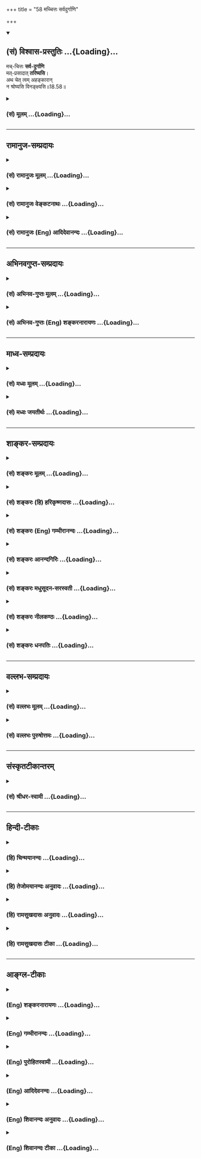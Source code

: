 +++
title = "58 मच्चित्तः सर्वदुर्गाणि"

+++
<div class="js_include" newlevelforh1="2" title="(सं) विश्वास-प्रस्तुतिः" unfilled url="/mahAbhAratam/vyAsaH/shlokashaH/06-bhIShma-parva/03-bhagavad-gItA-parva/saMskRtam/vishvAsa-prastutiH/18_moxa-saMnyAsa-yogaH/58_machchittaH_sarva.md">
<details open><summary><h2>(सं) विश्वास-प्रस्तुतिः ...{Loading}...</h2></summary>

मच्-चित्तः **सर्व-दुर्गाणि**  
मत्-प्रसादात् **तरिष्यसि**।  
अथ चेत् त्वम् अहङ्कारान्  
न श्रोष्यसि विनङ्क्ष्यसि॥18.58॥
</details>
</div>
<div class="js_include collapsed" newlevelforh1="3" title="(सं) मूलम्" unfilled url="/mahAbhAratam/vyAsaH/shlokashaH/06-bhIShma-parva/03-bhagavad-gItA-parva/saMskRtam/mUlam/18_moxa-saMnyAsa-yogaH/58_machchittaH_sarva.md">
<details><summary><h3>(सं) मूलम् ...{Loading}...</h3></summary>

मच्चित्तः सर्वदुर्गाणि मत्प्रसादात्तरिष्यसि।  
अथ चेत्त्वमहङ्कारान्न श्रोष्यसि विनङ्क्ष्यसि।।18.58।।
</details>
</div>


_________________
## रामानुज-सम्प्रदायः
<div class="js_include collapsed" newlevelforh1="3" title="(सं) रामानुजः मूलम्" unfilled url="/mahAbhAratam/vyAsaH/shlokashaH/06-bhIShma-parva/03-bhagavad-gItA-parva/saMskRtam/rAmAnujaH/mUlam/18_moxa-saMnyAsa-yogaH/58_machchittaH_sarva.md">
<details><summary><h3>(सं) रामानुजः मूलम् ...{Loading}...</h3></summary>

।।18.58।। मच्चित्तः सर्वकर्माणि कुर्वन् सर्वाणि सांसारिकाणि **दुर्गाणि
मत्प्रसादाद्** एव **तरिष्यसि। अथ त्वम् अहंकाराद्** अहम् एव
कृत्याकृत्यविषयं सर्वं जानामि इति भावात् मदुक्तं **न श्रोष्यसि चेद्
विनङ्क्ष्यसि** नष्टो भविष्यसि। न हि कश्चिद् मद्व्यतिरिक्तः कृत्स्नस्य
प्राणिजातस्य कृत्याकृत्ययोः ज्ञाता शासिता वा अस्ति।

</details>
</div>
<div class="js_include collapsed" newlevelforh1="3" title="(सं) रामानुजः वेङ्कटनाथः" unfilled url="/mahAbhAratam/vyAsaH/shlokashaH/06-bhIShma-parva/03-bhagavad-gItA-parva/saMskRtam/rAmAnujaH/venkaTanAthaH/18_moxa-saMnyAsa-yogaH/58_machchittaH_sarva.md">
<details><summary><h3>(सं) रामानुजः वेङ्कटनाथः ...{Loading}...</h3></summary>

  
  
।।18.58।। मच्चित्तः सर्वदुर्गाणि इत्यत्र मच्चित्तशब्देन
पूर्वश्लोकोक्तस्यैवानुवादात्तत्र च
बुद्धिविशेषविशिष्टकर्मविधिपरत्वादुत्तरेष्वपि ग्रन्थेषु
युद्धाख्यस्वधर्मप्रोत्साहनस्यैव स्फुटत्वादिहापि तद्विवक्षामाह -- एवं
मच्चित्तः सर्वकर्माणि कुर्वन्निति। मच्चित्तत्वमात्रस्य विधेयत्वे अनन्तरं
युद्धनिवृत्त्यध्यवसायप्रतिक्षेपो न सङ्गच्छत इति भावः। दुर्गशब्दस्य
गिरिवनजलादिदुर्गेषु प्रसिद्धिप्रकर्षात्क्षत्ति्रयस्य चार्जुनस्य
युयुत्सोस्तन्निस्तारापेक्षासम्भवात्तद्विषयत्वशङ्कामप्यपाकर्तुं
पूर्वापरानुरोधेनसांसारिकाणीति विशेषितम्। मत्प्रसादात् इत्यनेन
व्युत्पत्त्यनुशासनश्रुतिस्मृत्यादिविरुद्धापूर्वादिकल्पनाव्युदासः; स्वस्य
फलप्रदाने प्रतिबन्धनिवृत्त्यादिमात्रसाकाङ्क्षत्वं च सूच्यत
इत्यभिप्रायेणाऽऽहमत्प्रसादादेवेति। एवं नित्यनैमित्तिककाम्यरूपाणां
कर्मणां बुद्धिविशेषनियमादियोगेन कर्मयोगशब्दितानां परम्परया
परिपूर्णभगवत्प्राप्तिपर्यन्तं विपाकमुपपाद्य सर्वथा कर्मयोग एव ते कर्तव्य
इति निगमितम्। ,अथ तदकरणे प्रत्यवायमाह -- अथ चेत् इत्यर्धेन।
हितवचनानादरस्य निमित्तभूतमहङ्कारविशेषमाहअहमेव कृत्याकृत्यविषयं सर्वं
जानामीति भावादिति। न श्रोष्यसीति -- श्रूयमाणेऽपि
श्रुतफलनिवृत्त्यभिप्रायम्। विनङ्क्ष्यसि
इत्यनेनानादिकालमनुवृत्तस्यात्मनाशस्योत्तरकालेप्यनुवृत्तिर्विवक्षितेत्यभिप्रायेणाऽऽहनष्टो
भविष्यसीति। बुद्धिनाशात्प्रणश्यति \[2।63\] इति
प्रागुक्तप्रत्यभिज्ञापनमिति भावः।
अश्रवणादिनिदानमाप्तान्तरादिसम्भवमपाकुर्वन्विनङ्क्ष्यसि इत्यस्य
शापवचनतुल्यताव्यावृत्त्यर्थं स्वस्यैवाप्ततमत्वकथनेन
स्वोपदिष्टस्यार्थस्थितिरुपतायामभिप्रायमाहनहि कश्चिदिति। अन्ये हि वक्तारो
मया वाचिताः परिमितविषयं किञ्चिद्वदन्ति अहं तु सर्वस्याधिकारिणः
सर्वविधहिताहितवेदा यानि च परोक्तानि शास्त्राण्यनुक्तानि च च्छन्दांसि;
तान्यपि मदाज्ञारूपतयैव प्रमाणभूतानीति भावः।  
  

</details>
</div>
<div class="js_include collapsed" newlevelforh1="3" title="(सं) रामानुजः (Eng) आदिदेवानन्दः" unfilled url="/mahAbhAratam/vyAsaH/shlokashaH/06-bhIShma-parva/03-bhagavad-gItA-parva/saMskRtam/rAmAnujaH/english/AdidevAnandaH/18_moxa-saMnyAsa-yogaH/58_machchittaH_sarva.md">
<details><summary><h3>(सं) रामानुजः (Eng) आदिदेवानन्दः ...{Loading}...</h3></summary>

18.58 Thus, focusing your thought on Me, if you can perform all acts,
you will, by My grace, cross over all difficulties of Samsara. If,
however, out of 'self-conceit,' i.e., out of the feeling, 'I know well what is to be done and what is not to be done' - out of such a feeling,
if you do not heed My words, you shall perish. Except Myself, there is none who knows what ought and what ought not to be done by all living beings; there is also none other than Myself who is in the position of a law-giver to them.

</details>
</div>


_________________
## अभिनवगुप्त-सम्प्रदायः
<div class="js_include collapsed" newlevelforh1="3" title="(सं) अभिनव-गुप्तः मूलम्" unfilled url="/mahAbhAratam/vyAsaH/shlokashaH/06-bhIShma-parva/03-bhagavad-gItA-parva/saMskRtam/abhinava-guptaH/mUlam/18_moxa-saMnyAsa-yogaH/58_machchittaH_sarva.md">
<details><summary><h3>(सं) अभिनव-गुप्तः मूलम् ...{Loading}...</h3></summary>

।।18.41 -- 18.60।। एवमियता षण्णां प्रत्येकं त्रिस्वरूपत्वं धृत्यादीनां च
प्रतिपादितम्। तन्मध्यात् सात्त्विके राशौ वर्तमानो दैवीं संपदं प्राप्त इह
ज्ञाने योग्यः; त्वं च तथाविधः इत्यर्जुनः प्रोत्साहितः। अधुना तु इदमुच्यते
-- यदि तावदनया ज्ञानबुद्ध्या कर्मणि भवान् प्रवर्तते तदा
स्वधर्मप्रवृत्त्या विज्ञानपूततया च न कर्मसंबन्धस्तव। अथैतन्नानुमन्यसे;
तदवश्यं तव प्रवृत्त्या तावत् भाव्यम् जातेरेव तथाभावे स्थितत्वात्। यतः
सर्वः स्वभावनियतः +++(S;;N स्वस्वभावनियतः )+++ कुतश्चिद्दोषात्
तिरोहिततत्स्वभावः +++(S;;N -- हिततत्तत्स्वभावः )+++ कंचित्कालं भूत्वापि;
तत्तिरोधायकविगमे स्वभावं व्यक्त्यापन्नं लभत एव। तथाहि एवंविधो वर्णनां
स्वभावः। एवमवश्यंभाविन्यां प्रवृत्तौ ततः फलविभागिता भवेत्।। तदाह --
ब्राह्मणेत्यादि अवशोऽपि तत् इत्यन्तम्। ब्राह्मणादीनां
कर्मप्रविभागनिरूपणस्य स्वभावोऽश्यं नातिक्रामति,+++(S; ; N omit न and read
अतिक्रामति )+++ इति क्षत्रियस्वभावस्य भवतोऽनिच्छतोऽपि प्रकृतिः स्वभावाख्या
नियोक्तृताम् अव्यभिचारेण भजते। केवलं तया नियुक्तस्य पुण्यपापसंबन्धः। अतः
मदभिहितविज्ञानप्रमाणपुरःसरीकारेण कर्माण्यनुतिष्ठ। तथा सति बन्धो
निवर्त्स्यति। इत्यस्यार्थस्य,परिकरघटनतात्पर्यं +++(S; ; N -- करबन्धघटन --
)+++ महावाक्यार्थस्य। अवान्तरवाक्यानां स्पष्टा ( ष्टोऽ ) र्थः। समासेन +++(S
omits समासेन )+++ ( श्लो. 50 ) संक्षेपेण। ज्ञानस्य; प्रागुक्तस्य। निष्ठां (
ष्ठा ) वाग्जालपरिहारेण निश्चितामाह। बुद्ध्या विशुद्धया इत्यादि सर्वमेतत्
व्याख्यातप्रायमिति न पुनरायस्यते,+++(N -- रारभ्यते )+++।

</details>
</div>
<div class="js_include collapsed" newlevelforh1="3" title="(सं) अभिनव-गुप्तः (Eng) शङ्करनारायणः" unfilled url="/mahAbhAratam/vyAsaH/shlokashaH/06-bhIShma-parva/03-bhagavad-gItA-parva/saMskRtam/abhinava-guptaH/english/shankaranArAyaNaH/18_moxa-saMnyAsa-yogaH/58_machchittaH_sarva.md">
<details><summary><h3>(सं) अभिनव-गुप्तः (Eng) शङ्करनारायणः ...{Loading}...</h3></summary>

18.58 See Comment under 18.60

</details>
</div>


_________________
## माध्व-सम्प्रदायः
<div class="js_include collapsed" newlevelforh1="3" title="(सं) मध्वः मूलम्" unfilled url="/mahAbhAratam/vyAsaH/shlokashaH/06-bhIShma-parva/03-bhagavad-gItA-parva/saMskRtam/madhvaH/mUlam/18_moxa-saMnyAsa-yogaH/58_machchittaH_sarva.md">
<details><summary><h3>(सं) मध्वः मूलम् ...{Loading}...</h3></summary>

।।18.58।। Sri Madhvacharya did not comment on this sloka.,

</details>
</div>
<div class="js_include collapsed" newlevelforh1="3" title="(सं) मध्वः जयतीर्थः" unfilled url="/mahAbhAratam/vyAsaH/shlokashaH/06-bhIShma-parva/03-bhagavad-gItA-parva/saMskRtam/madhvaH/jayatIrthaH/18_moxa-saMnyAsa-yogaH/58_machchittaH_sarva.md">
<details><summary><h3>(सं) मध्वः जयतीर्थः ...{Loading}...</h3></summary>

।।18.58।। Sri Jayatirtha did not comment on this sloka.  
  

</details>
</div>


_________________
## शाङ्कर-सम्प्रदायः
<div class="js_include collapsed" newlevelforh1="3" title="(सं) शङ्करः मूलम्" unfilled url="/mahAbhAratam/vyAsaH/shlokashaH/06-bhIShma-parva/03-bhagavad-gItA-parva/saMskRtam/shankaraH/mUlam/18_moxa-saMnyAsa-yogaH/58_machchittaH_sarva.md">
<details><summary><h3>(सं) शङ्करः मूलम् ...{Loading}...</h3></summary>

।।18.58।। --,**मच्चितः सर्वदुर्गाणि** सर्वाणि दुस्तराणि संसारहेतुजातानि
**मत्प्रसादात् तरिष्यसि** अतिक्रमिष्यसि। **अथ चेत्** यदि **त्वं**
मदुक्तम् **अहंकारात्** पण्डितः अहम् इति **न श्रोष्यसि** न ग्रहीष्यसि;
ततः त्वं **विनङ्क्ष्यसि** विनाशं गमिष्यसि।। इदं च त्वया न मन्तव्यम्
स्वतन्त्रः अहम्; किमर्थं परोक्तं करिष्यामि इति --,

</details>
</div>
<div class="js_include collapsed" newlevelforh1="3" title="(सं) शङ्करः (हि) हरिकृष्णदासः" unfilled url="/mahAbhAratam/vyAsaH/shlokashaH/06-bhIShma-parva/03-bhagavad-gItA-parva/saMskRtam/shankaraH/hindI/harikRShNadAsaH/18_moxa-saMnyAsa-yogaH/58_machchittaH_sarva.md">
<details><summary><h3>(सं) शङ्करः (हि) हरिकृष्णदासः ...{Loading}...</h3></summary>

।।18.58।। मुझमें चित्तवाला होकर तू समस्त कठिनाइयोंको अर्थात् जन्ममरणरूप
संसारके समस्त कारणोंको मेरे अनुग्रहसे तर जायगा -- सबसे पार हो जायगा।
परंतु यदि तू मेरे कहे हुए वचनोंको अहंकारसे मैं पण्डित हूँ ऐसा समझकर;
नहीं सुनेगाग्रहण नहीं करेगा; तो नष्ट हो जायगा -- नाशको प्राप्त हो जायगा।

</details>
</div>
<div class="js_include collapsed" newlevelforh1="3" title="(सं) शङ्करः (Eng) गम्भीरानन्दः" unfilled url="/mahAbhAratam/vyAsaH/shlokashaH/06-bhIShma-parva/03-bhagavad-gItA-parva/saMskRtam/shankaraH/english/gambhIrAnandaH/18_moxa-saMnyAsa-yogaH/58_machchittaH_sarva.md">
<details><summary><h3>(सं) शङ्करः (Eng) गम्भीरानन्दः ...{Loading}...</h3></summary>

18.58 Maccittah, having your mind fixed on Me; tarisyasi, you will cross
over; sarva-durgani, alldifficulties, all cuases of transmigration which
are difficult to overcome; mat-prasadat, through My grace. Atha cet, if,
on the other hand; tvam, you; na srosyasi, will not listen to, will not
accept, My words; ahankarat, out of egotism, thinking 'I am learned';
then vinanksyasi, you will get destroyed, will court ruin. And this
should not be thought of by you-'I am independent. Why should I follow
another's bidding;'

</details>
</div>
<div class="js_include collapsed" newlevelforh1="3" title="(सं) शङ्करः आनन्दगिरिः" unfilled url="/mahAbhAratam/vyAsaH/shlokashaH/06-bhIShma-parva/03-bhagavad-gItA-parva/saMskRtam/shankaraH/AnandagiriH/18_moxa-saMnyAsa-yogaH/58_machchittaH_sarva.md">
<details><summary><h3>(सं) शङ्करः आनन्दगिरिः ...{Loading}...</h3></summary>

।।18.58।। किमतो भवति तदाह -- **मच्चित्त इति।** भीत्यापि प्रवर्तेतेति
मन्वानो विपर्यये दोषमाह -- **अथ** **चेदिति।**

</details>
</div>
<div class="js_include collapsed" newlevelforh1="3" title="(सं) शङ्करः मधुसूदन-सरस्वती" unfilled url="/mahAbhAratam/vyAsaH/shlokashaH/06-bhIShma-parva/03-bhagavad-gItA-parva/saMskRtam/shankaraH/madhusUdana-sarasvatI/18_moxa-saMnyAsa-yogaH/58_machchittaH_sarva.md">
<details><summary><h3>(सं) शङ्करः मधुसूदन-सरस्वती ...{Loading}...</h3></summary>

।।18.58।। ततः किं स्यादिति तदाह -- मच्चित्त इति। मच्चित्तस्त्वं
सर्वदुर्गाणि दुस्तराणि कामक्रोधादीनि संसारदुःखसाधनानि
मत्प्रसादात्स्वव्यापारमन्तरेणैव तरिष्यस्यनायासेनैवातिक्रमिष्यसि। अथचेत्
यदि तु त्वं मदुक्ते विश्वासमकृत्वाहंकारात्पण्डितोऽहमिति गर्वान्न
श्रोष्यसि मद्वचनार्थं न करिष्यसि ततो विनङ्क्ष्यसि पुरुषार्थाद्भ्रष्टो
भविष्यसि कामकारेण संन्यासाद्याचरन्।

</details>
</div>
<div class="js_include collapsed" newlevelforh1="3" title="(सं) शङ्करः नीलकण्ठः" unfilled url="/mahAbhAratam/vyAsaH/shlokashaH/06-bhIShma-parva/03-bhagavad-gItA-parva/saMskRtam/shankaraH/nIlakaNThaH/18_moxa-saMnyAsa-yogaH/58_machchittaH_sarva.md">
<details><summary><h3>(सं) शङ्करः नीलकण्ठः ...{Loading}...</h3></summary>

।।18.58।। एतस्य भक्तियोगस्य करणे गुणमकरणे दोषं चाह -- **मच्चित्त इति।**
दुर्गाणि आध्यात्मिकाधिभौतिकादीनि संकटानि। अहंकारात्स्वपाण्डित्याभिमानात्
न श्रोष्यसि मद्वाक्यं तर्हि विनङ्क्ष्यसि पुरुषार्थशून्यो भविष्यसि।

</details>
</div>
<div class="js_include collapsed" newlevelforh1="3" title="(सं) शङ्करः धनपतिः" unfilled url="/mahAbhAratam/vyAsaH/shlokashaH/06-bhIShma-parva/03-bhagavad-gItA-parva/saMskRtam/shankaraH/dhanapatiH/18_moxa-saMnyAsa-yogaH/58_machchittaH_sarva.md">
<details><summary><h3>(सं) शङ्करः धनपतिः ...{Loading}...</h3></summary>

।।18.58।। ततः किमित्यपेक्षायामाह -- मञ्चित्तः सर्वदुर्गाणि
संसारहेतुभूताज्ञानादीनि मत्प्रसादात्तरिष्यस्यतिक्रमिष्यसि। व्यतिरेके
दोषमाह -- अथ चेद्यदि मदुक्तमहंकारात् पण्डितेन मया स्वबुद्य्धा
यद्विचारितं तदेव सभ्यगित्यभिमानान्न श्रोष्यसि न ग्रहीष्यसि ततस्त्वं
विनङ्क्ष्यसि विनाशं गमिष्यसि पुरुषार्थाद्भ्रष्टो भविष्यसि।

</details>
</div>


_________________
## वल्लभ-सम्प्रदायः
<div class="js_include collapsed" newlevelforh1="3" title="(सं) वल्लभः मूलम्" unfilled url="/mahAbhAratam/vyAsaH/shlokashaH/06-bhIShma-parva/03-bhagavad-gItA-parva/saMskRtam/vallabhaH/mUlam/18_moxa-saMnyAsa-yogaH/58_machchittaH_sarva.md">
<details><summary><h3>(सं) वल्लभः मूलम् ...{Loading}...</h3></summary>

।।18.58।। ततो यद्भावि तदवधेहि; मच्चित्तः सर्वदुर्गाणीति। सर्वकृच्छ्राणि
सङ्कटरूपाणि तरिष्यसि। अथ चेदिति उपपत्तिः। मतान्तरस्थितिमाशङ्क्य न
श्रोष्यसि तर्हि नष्टो भविष्यसि; प्राकृत इव।

</details>
</div>
<div class="js_include collapsed" newlevelforh1="3" title="(सं) वल्लभः पुरुषोत्तमः" unfilled url="/mahAbhAratam/vyAsaH/shlokashaH/06-bhIShma-parva/03-bhagavad-gItA-parva/saMskRtam/vallabhaH/puruShottamaH/18_moxa-saMnyAsa-yogaH/58_machchittaH_sarva.md">
<details><summary><h3>(सं) वल्लभः पुरुषोत्तमः ...{Loading}...</h3></summary>

  
  
।।18.58।। तादृग्भूते फलमाह -- मच्चित्त इति। मच्चित्तः सन् सर्वदुर्गाणि
ऐहिकपारलौकिकसङ्कटस्थानानि कर्मकरणेऽपि साधनयुक्तोऽपि मदाज्ञाकरणात्
मत्प्रसादात् तरिष्यसि। विपक्षे बाधकमाह -- अथेति। अथ भिन्नप्रकारेण
अहङ्कारात् स्वज्ञानाभिमानेनावश्यं कर्मभोगनैयत्यादकरणार्थं चेत् त्वं न
श्रोष्यसि तदा विनङ्क्ष्यसि मत्सम्बन्धाद्भ्रश्यसीत्यर्थः।  
  

</details>
</div>


_________________
## संस्कृतटीकान्तरम्
<div class="js_include collapsed" newlevelforh1="3" title="(सं) श्रीधर-स्वामी" unfilled url="/mahAbhAratam/vyAsaH/shlokashaH/06-bhIShma-parva/03-bhagavad-gItA-parva/saMskRtam/shrIdhara-svAmI/18_moxa-saMnyAsa-yogaH/58_machchittaH_sarva.md">
<details><summary><h3>(सं) श्रीधर-स्वामी ...{Loading}...</h3></summary>

।।18.58।। ततो यद्भविष्यति तच्छृणु **-- मच्चित्त इति।** मच्चित्तः सन्
मत्प्रसादात्सर्वाण्यपि दुर्गाणि दुस्तराणि सांसारिकाणि दुःखानि तरिष्यसि।
विपक्षे दोषमाह -- अथ चेद्यदि
पुनस्त्वमहकाराज्ज्ञातृत्वाभिमानान्मदुक्तमेतन्न श्रोष्यसि तर्हि
विनङ्क्ष्यसि पुरुषार्थाद्भश्यसि।

</details>
</div>


_________________
## हिन्दी-टीकाः
<div class="js_include collapsed" newlevelforh1="3" title="(हि) चिन्मयानन्दः" unfilled url="/mahAbhAratam/vyAsaH/shlokashaH/06-bhIShma-parva/03-bhagavad-gItA-parva/hindI/chinmayAnandaH/18_moxa-saMnyAsa-yogaH/58_machchittaH_sarva.md">
<details><summary><h3>(हि) चिन्मयानन्दः ...{Loading}...</h3></summary>

।।18.58।। सारांशत; साधक को सतत ईश्वर का स्मरण करते हुए अपने कर्तव्य कर्म
करते रहने चाहिए। सतत अभ्यास करने पर शरीर और मन भी ऐसी अनुप्राणित बुद्धि
का साथ देने लगते हैं; जो ईश्वर के अखण्ड स्मरण में रमती है। भगवान्
श्रीकृष्ण कहते हैं; मच्चित्त होकर तुम मेरी कृपा से समस्त कठिनाइयों को
पार कर जाओगे। हमारे जीवन में आने वाले अधिकांश विघ्न या प्रतिबन्ध केवल
काल्पनिक होते हैं। मिथ्या भय और वृथा चिन्ता संभ्रमित मन के लक्षण हैं। मन
के परमात्मस्वरूप में समाहित होने से प्राप्त होने वाले फल को ही कृपा कहते
हैं। यहाँ कथित कृपा का अर्थ यह नहीं है कि करुणासागर भगवान् भक्त विशेष पर
ही अपनी कृपा की वर्षा करते हैं; और अन्य जनों पर नहीं। भगवान् तो स्वयं
कृपास्वरूप ही हैं। उनकी कृपा सर्वव्यापी है। आवश्यकता केवल हमारे अन्तकरण
को शुद्ध करने की तथा विवेक को जाग्रत करने की है। शुद्धता और विवेक होने
पर परमात्मा शुद्ध स्वरूप में प्रकट हो जाता है; जो साधक के हृदय में पहले
से ही विद्यमान था। सूर्य का प्रकाश किसी से पक्षपात नहीं करता। परन्तु जो
व्यक्ति अपने घर के द्वार और वातायन सदैव बन्द रखता है; वह सूर्य प्रकाश से
वंचित रह जाता है। इसमें सूर्य को दोष नहीं दिया जा सकता। इस श्लोक की
द्वितीय पंक्ति में भगवान् श्रीकृष्ण चेतावनी देते हैं कि अहंकारवश उनके
उपदेश का पालन न करने पर मनुष्य अपना नाश ही कर लेगा। प्राकृतिक नियम
अपरिवर्तनीय होते हैं उनके न नेत्र होते हैं न श्रोत्र। वे अपना काम लयबद्ध
करते रहते हैं। जो मनुष्य इन नियमें को पहचान कर उनका पूर्ण पालन करता है;
वही सुखी रहता है। यदि अहंकारवश तुम नहीं सुनोगे; तो तुम नष्ट हो जाओगे यह
किसी क्रूर सत्ताधारी की मानव जाति को भयभीत करके उससे आज्ञा पालन करवाने
के लिए दी गई धमकी नहीं है। अन्य धर्मों में दी गई नरक की धमकी के साथ इसकी
तुलना नहीं करनी चाहिए। यह वस्तु स्थिति का कथन मात्र है। यदि न्यूटन भी
अपने घर की छत से कूद पड़ता तो गुरुत्वाकर्षण की शक्ति निःक्ष्ड़
त्द्धड़श्चत रूप से उस पर भी अपना प्रभाव दिखाती ही प्रकृति के नियमों में
एक निश्चितता है। बन्धन और मोक्ष; इन दो विकल्पों में से मनुष्य किसी का भी
चयन करने में स्वतन्त्र है। मोक्षमार्ग का यहाँ वर्णन किया जा चुका है।
प्रस्तुत कथन में भगवान् की केवल निर्मम स्पष्टवक्तृता तथा साधक के कल्याण
की भावना ही स्पष्ट होती है। अपने इस स्पष्ट कथन से वे किसी बात को बनाना
या बिगाड़ना नहीं चाहते। अन्तप्रेरणा की सौम्य एवं मधुर वाणी से हमें सदैव
जीवन की सत्य पद्धति का मार्गदर्शन मिलता रहता है। परन्तु मनुष्य का अहंकार
और स्वार्थ उस मधुर वाणी की उपेक्षा करके विषयोपभोग के निम्नस्तरीय जीवन का
ही अनुकरण करता है। फलत वह अपने ही अनियन्त्रित मनोवेगों तथा अशुद्ध
विचारों द्वारा दण्डित किया जाता है। अत यहाँ चेतावनी दी गई है कि तुम नष्ट
हो जाओगे। यहाँ नाश का यह अर्थ है कि ऐसा अहंकारी पुरुष जीवन के परम
पुरुषार्थ को नहीं प्राप्त कर सकता। अपने कथन को और अधिक स्पष्ट करते हुए
भगवान् कहते हैं

</details>
</div>
<div class="js_include collapsed" newlevelforh1="3" title="(हि) तेजोमयानन्दः अनुवादः" unfilled url="/mahAbhAratam/vyAsaH/shlokashaH/06-bhIShma-parva/03-bhagavad-gItA-parva/hindI/tejomayAnandaH/anuvAdaH/18_moxa-saMnyAsa-yogaH/58_machchittaH_sarva.md">
<details><summary><h3>(हि) तेजोमयानन्दः अनुवादः ...{Loading}...</h3></summary>

।।18.58।। मच्चित्त होकर तुम मेरी कृपा से समस्त कठिनाइयों (सर्वदुर्गाणि)
को पार कर जाओगे; और यदि अहंकारवश (इस उपदेश को) नहीं सुनोगे, तो तुम नष्ट
हो जाओगे।।

</details>
</div>
<div class="js_include collapsed" newlevelforh1="3" title="(हि) रामसुखदासः अनुवादः" unfilled url="/mahAbhAratam/vyAsaH/shlokashaH/06-bhIShma-parva/03-bhagavad-gItA-parva/hindI/rAmasukhadAsaH/anuvAdaH/18_moxa-saMnyAsa-yogaH/58_machchittaH_sarva.md">
<details><summary><h3>(हि) रामसुखदासः अनुवादः ...{Loading}...</h3></summary>

।।18.58।। मेरेमें चित्तवाला होकर तू मेरी कृपासे सम्पूर्ण विघ्नोंको तर
जायगा और यदि तू अहंकारके कारण मेरी बात नहीं सुनेगा तो तेरा पतन हो जायगा।

</details>
</div>
<div class="js_include collapsed" newlevelforh1="3" title="(हि) रामसुखदासः टीका" unfilled url="/mahAbhAratam/vyAsaH/shlokashaH/06-bhIShma-parva/03-bhagavad-gItA-parva/hindI/rAmasukhadAsaH/TIkA/18_moxa-saMnyAsa-yogaH/58_machchittaH_sarva.md">
<details><summary><h3>(हि) रामसुखदासः टीका ...{Loading}...</h3></summary>

।।18.58।।***व्याख्या --***  **मच्चित्तः सर्वदुर्गाणि
मत्प्रसादात्तरिष्यसि --** भगवान् कहते हैं कि मेरेमें चित्तवाला होनेसे तू
मेरी कृपासे सम्पूर्ण विघ्न; बाधा; शोक; दुःख आदिको तर जायगा अर्थात् उनको
दूर करनेके लिये तुझे कुछ भी प्रयास नहीं करना पड़ेगा। भगवद्भक्तने अपनी
तरफसे सब कर्म भगवान्के अर्पण कर दिये; स्वयं भगवान्के अर्पित हो गया;
समताके आश्रयसे संसारकी संयोगजन्य लोलुपतासे सर्वथा विमुख हो गया और
भगवान्के साथ अटल सम्बन्ध जोड़ लिया। यह सब कुछ हो जानेपर भी वास्तविक
तत्त्वकी प्राप्तिमें यदि कुछ कमी रह जाय या सांसारिक लोगोंकी अपेक्षा
अपनेमें कुछ विशेषता देखकर अभिमान आ जाय अथवा इस प्रकारके कोई सूक्ष्म दोष
रह जायँ; तो उन दोषोंको दूर करनेकी साधकपर कोई जिम्मेवारी नहीं रहती;
प्रत्युत उन दोषोंको; विघ्नबाधाओंको दूर करनेकी पूरी जिम्मेवारी भगवान्की
हो जाती है। इसलिये भगवान् कहते हैं -- **मत्प्रसादात्तरिष्यसि** अर्थात्
मेरी कृपासे सम्पूर्ण विघ्नबाधाओँको तर जायगा। इसका तात्पर्य यह निकला कि
भक्त अपनी तरफसे; उसको जितना समझमें आ जाय; उतना पूरी सावधानीके साथ कर ले;
उसके बाद जो कुछ कमी रह जायगी; वह भगवान्की कृपासे पूरी हो जायगी। मनुष्यका
अगर कुछ अपराध हुआ है तो वह यही हुआ है कि उसने संसारके साथ अपना सम्बन्ध
मान लिया और भगवान्से विमुख हो गया। अब उस अपराधको दूर करनेके लिये वह अपनी
ओरसे संसारका सम्बन्ध तोड़कर भगवान्के सम्मुख हो जाय। सम्मुख हो जानेपर जो
कुछ कमी रह जायगी; वह भगवान्की कृपासे पूरी हो जायगी। अब आगेका सब काम
भगवान् कर लेंगे। तात्पर्य यह हुआ कि भगवत्कृपा प्राप्त करनेमें संसारके
साथ किञ्चित् भी सम्बन्ध मानना और भगवान्से विमुख हो जाना -- यही बाधा थी।
वह बाधा उसने मिटा दी तो अब पूर्णताकी प्राप्ति भगवत्कृपा अपनेआप करा
देगी। जिसका प्रकृति और प्रकृतिके कार्य शरीरादिके साथ सम्बन्ध है; उसपर ही
शास्त्रोंका विधिनिषेध; अपने वर्णआश्रमके अनुसार कर्तव्यका पालन आदि नियम
लागू होते हैं और उसको उनउन नियमोंका पालन,जरूर करना चाहिये। कारण कि
प्रकृति और प्रकृतिके कार्य शरीरादिके सम्बन्धको लेकर ही पापपुण्य होते हैं
और उनका फल सुखदुःख भी भोगना पड़ता है। इसलिये उसपर शास्त्रीय मर्यादा और
नियम विशेषतासे लागू होते हैं। परन्तु जो प्रकृति और प्रकृतिके कार्यसे
सर्वथा ही विमुख होकर भगवान्के सम्मुख हो जाता है; वह शास्त्रीय विधिनिषेध
और वर्णआश्रमोंकी मर्यादाका दास नहीं रहता। वह विधिनिषेधसे भी ऊँचा उठ जाता
है अर्थात् उसपर विधिनिषेध लागू नहीं होते क्योंकि विधिनिषेधकी मुख्यता
प्रकृतिके राज्यमें ही रहती है। प्रभुके राज्यमें तो शरणागतिकी ही मुख्यता
रहती है।  
  
जीव साक्षात् परमात्माका अंश है (गीता 15। 7)। यदि वह केवल अपने अंशी
परमात्माकी ही तरफ चलता है तो उसपर देव; ऋषि; प्राणी; मातापिता आदि आप्तजन
और दादापरदादा आदि पितरोंका भी कोई ऋण नहीं रहता **(टिप्पणी प₀ 957)**
क्योंकि शुद्ध चेतन अंशने इनसे कभी कुछ लिया ही नहीं। लेना तभी बनता है; जब
वह जड शरीरके साथ अपना सम्बन्ध जोड़ लेता है और सम्बन्ध जोड़नेसे ही कमी
आती है नहीं तो उसमें कभी कमी आती ही नहीं -- **नाभावो विद्यते सतः** (गीता
2। 16)। जब उसमें कभी कमी आती ही नहीं; तो फिर वह उनका ऋणी कैसे बन सकता है
यही सम्पूर्ण विघ्नोंको तरना हैसाधनकालमें जीवननिर्वाहकी समस्या; शरीरमें
रोग आदि अनेक विघ्नबाधाएँ आती हैं परन्तु उनके आनेपर भी भगवान्की कृपाका
सहारा रहनेसे साधक विचलित नहीं होता। उसे तो उन विघ्नबाधाओंमें भगवान्की
विशेष कृपा ही दीखती है। इसलिये उसे विघ्नबाधाएँ बाधारूपसे दीखती ही नहीं;
प्रत्युत कृपारूपसे ही दीखती हैं। पारमार्थिक साधनमें विघ्नबाधाओंके आनेकी
तथा भगवत्प्राप्तिमें आड़ लगनेकी सम्भावना रहती है। इसके लिये भगवान् कहते
हैं कि मेरा आश्रय लेनेवालेके दोनों काम मैं कर दूँगा अर्थात् अपनी कृपासे
साधनकी सम्पूर्ण विघ्नबाधाओंको भी दूर कर दूँगा और उस साधनके द्वारा अपनी
प्राप्ति भी करा दूँगा।**अथ चेत्त्वमहंकारान्न श्रोष्यसि विनङ्क्ष्यसि --**
भगवान् अत्यधिक कृपालुताके कारण आत्मीयतापूर्वक अर्जुनसे कह रहे हैं कि
**अथ --** पक्षान्तरमें मैंने जो कुछ कहा है; उसे न मानकर अगर अहंकारके
कारण अर्थात् मैं भी कुछ जानता हूँ; करता हूँ तथा मैं कुछ समझ सकता हूँ;
कुछ कर सकता हूँ आदि भावोंके कारण तू मेरी बात नहीं सुनेगा; मेरे इशारेके
अनुसार नहीं चलेगा; मेरा कहना नहीं मानेगा; तो तेरा पतन हो जायगा --
**विनङ्क्ष्यसि। यद्यपि अर्जुनके लिये यह किञ्चिन्मात्र भी सम्भव नहीं है कि
वह भगवान्की बात न सुने अथवा न माने; तथापि भगवान् कहते हैं कि** चेत् --
**अगर तू मेरी बात नहीं सुनेगा तो तेरा पतन हो जायगा। तात्पर्य यह है कि
अगर तू अज्ञता अर्थात् अनजानपनेसे मेरी बात न सुने अथवा किसी भूलके कारण न
सुने; तो यह सब क्षम्य है परन्तु यदि तू अहंकारसे मेरी बात नहीं सुनेगा तो
तेरा पतन हो जायगा क्योंकि अहंकारसे मेरी बात न सुननेसे तेरा अभिमान बढ़
जायगा; जो सम्पूर्ण आसुरी सम्पत्तिका मूल है।  
  
पहले चौथे अध्यायमें भगवान् स्वयं अपने श्रीमुखसे कहकर आये हैं कि तू मेरा
भक्त और प्रिय सखा है --** भक्तोऽसि मे सखा चेति **(4। 3) और फिर नवें
अध्यायमें उन्होंने कहा है कि हे अर्जुन तू प्रतिज्ञा कर कि मेरे भक्तका
पतन नहीं होता --** कौन्तेय प्रतिजानीहि न मे भक्तः प्रणश्यति **(9। 31)।
इससे सिद्ध हुआ कि अर्जुन भगवान्के भक्त हैं अतः वे कभी भगवान्से विमुख
नहीं हो सकते और उनका पतन भी कभी नहीं हो सकता। परन्तु वे अर्जुन भी यदि
भगवान्की बात नहीं सुनेंगे तो भगवान्से विमुख हो जायँगे और भगवान्से विमुख
होनेके कारण उनका भी पतन हो जायगा। तात्पर्य यह है कि भगवान्से विमुख
होनेके कारण ही प्राणिका पतन होता है अर्थात् वह जन्ममरणके चक्करमें पड़ता
है (गीता 9। 3 16। 20)।**विशेष बात  
  
इसी अध्यायके छप्पनवें श्लोकमें भगवान्ने प्रथम पुरुष **अवाप्नोति** का
प्रयोग करके सामान्य रीतिसे सबके लिये कहा कि मेरी कृपासे परमपदकी प्राप्ति
हो जाती है; और यहाँ मध्यम पुरुष **तरिष्यसि** का प्रयोग करके अर्जुनके
लिये कहते हैं कि मेरी कृपासे तू विघ्नबाधाओंको तर जायगा। इन दोनों बातोंका
तात्पर्य यह है कि भगवान्की कृपामें जो शक्ति है; वह शक्ति किसी साधनमें
नहीं है। इसका अर्थ यह नहीं कि साधन न करें; प्रत्युत परमात्मप्राप्तिके
लिये साधन करना मनुष्यका स्वाभाविक धर्म होना चाहिये क्योंकि मनुष्यजन्म
केवल परमात्मप्राप्तिके लिये ही मिला है। मनुष्यजन्मको प्राप्त करके भी जो
परमात्माको प्राप्त नहीं करता; वह यदि ऊँचेसेऊँचे लोकोंमें भी चला जाय; तो
भी उसे लौटकर संसार(जन्ममरण)में आना ही पड़ेगा **(टिप्पणी प₀ 958)** (गीता
8। 16)। इसलिये जब यह मनुष्यशरीर प्राप्त हुआ है; तो फिर मनुष्यको जीतेजी
ही भगवत्प्राप्ति कर लेनी चाहिये और जन्ममरणसे रहित हो जाना चाहिये।
कर्मयोगीके लिये भी भगवान्ने कहा है कि समतायुक्त पुरुष इस जीवितअवस्थामें
ही पुण्य और पाप -- दोनोंसे रहित हो जाता है (गीता 2। 50)। तात्पर्य यह हुआ
कि कर्मबन्धनसे सर्वथा रहित होना अर्थात् जन्ममरणसे रहित होना
मनुष्यमात्रका परम ध्येय है।  
  
दसवें अध्यायके ग्यारहवें श्लोकमें भगवान्ने कहा है कि मैं अपनी कृपासे
भक्तोंके अन्तःकरणमें ज्ञान प्रकाशित कर देता हूँ; और ग्यारहवें अध्यायके
सैंतालीसवें श्लोकमें भगवान्ने कहा कि मैंने अपनी कृपासे ही विराट्रूप
दिखाया है। उसी कृपाको लेकर भगवान् यहाँ कहते हैं कि मेरी कृपासे परमपदकी
प्राप्ति हो जायगी (18। 56) और मेरी कृपासे ही सम्पूर्ण विघ्नोंको तर जायगा
(18। 58)। परमपदको प्राप्त होनेपर किसी प्रकारकी विघ्नबाधा सामने आनेकी
सम्भावना ही नहीं रहती। फिर भी सम्पूर्ण विघ्नबाधाओंको तरनेकी बात कहनेका
तात्पर्य यह है कि अर्जुनके मनमें यह भय बैठा था कि युद्ध करनेसे मुझे पाप
लगेगा युद्धके कारण कुलपरम्पराके नष्ट होनेसे पितरोंका पतन हो जायगा और इस
प्रकार अनर्थपरम्परा बढ़ती ही जायगी हमलोग राज्यके लोभमें आकर इस महान्
पापको करनेके लिये तैयार हो गये हैं; इसलिये मैं शस्त्र छोड़कर बैठ जाऊँ और
धृतराष्ट्रके पक्षके लोग मेरेको मार भी दें; तो भी मेरा कल्याण ही होगा
(गीता 1। 36 -- 46)। इन सभी बातोंको लेकर और अनेक जन्मोंके दोषोंको भी लेकर
भगवान् अर्जुनसे कहते हैं कि मेरी कृपासे तू सब विघ्नोंको; पापोंको तर
जायगा -- **सर्वदुर्गाणि मत्प्रसादात्तरिष्यसि।** भगवान्ने बहुवचनमें
**दुर्गाणि** पद देकर भी उसके साथ **सर्व** शब्द और जोड़ दिया है। इसका
तात्पर्य यह है कि मेरी कृपासे तेरा किञ्चिन्मात्र भी पाप नहीं रहेगा कोई
भी बन्धन नहीं रहेगा और मेरी कृपासे सर्वथा शुद्ध होकर तू परमपदको प्राप्त
हो जायगा।

</details>
</div>


_________________
## आङ्ग्ल-टीकाः
<div class="js_include collapsed" newlevelforh1="3" title="(Eng) शङ्करनारायणः" unfilled url="/mahAbhAratam/vyAsaH/shlokashaH/06-bhIShma-parva/03-bhagavad-gItA-parva/english/shankaranArAyaNaH/18_moxa-saMnyAsa-yogaH/58_machchittaH_sarva.md">
<details><summary><h3>(Eng) शङ्करनारायणः ...{Loading}...</h3></summary>

18.58. Having your thought-organ turned towards Me, you shall pass over all obstacles by Me Grace. On the other hand, if you don't give up your sense of ego, you will not liberated yourself, \[instead\] you will perish.

</details>
</div>
<div class="js_include collapsed" newlevelforh1="3" title="(Eng) गम्भीरानन्दः" unfilled url="/mahAbhAratam/vyAsaH/shlokashaH/06-bhIShma-parva/03-bhagavad-gItA-parva/english/gambhIrAnandaH/18_moxa-saMnyAsa-yogaH/58_machchittaH_sarva.md">
<details><summary><h3>(Eng) गम्भीरानन्दः ...{Loading}...</h3></summary>

18.58 Having your mind fixed on Me, you will cross over all difficulties through My grace. If, on the other hand, you do not listen out of egotism, you will get destroyed.

</details>
</div>
<div class="js_include collapsed" newlevelforh1="3" title="(Eng) पुरोहितस्वामी" unfilled url="/mahAbhAratam/vyAsaH/shlokashaH/06-bhIShma-parva/03-bhagavad-gItA-parva/english/purohitasvAmI/18_moxa-saMnyAsa-yogaH/58_machchittaH_sarva.md">
<details><summary><h3>(Eng) पुरोहितस्वामी ...{Loading}...</h3></summary>

18.58 Fix but thy mind on Me, and by My grace thou shalt overcome the obstacles in thy path. But if, misled by pride, thou wilt not listen,
then indeed thou shalt be lost.

</details>
</div>
<div class="js_include collapsed" newlevelforh1="3" title="(Eng) आदिदेवनन्दः" unfilled url="/mahAbhAratam/vyAsaH/shlokashaH/06-bhIShma-parva/03-bhagavad-gItA-parva/english/AdidevanandaH/18_moxa-saMnyAsa-yogaH/58_machchittaH_sarva.md">
<details><summary><h3>(Eng) आदिदेवनन्दः ...{Loading}...</h3></summary>

18.58 Focusing your thought on Me, you shall, by My grace, cross over all difficulties. If, however, out of self-conceit, you do not heed Me,
you shall perish.

</details>
</div>
<div class="js_include collapsed" newlevelforh1="3" title="(Eng) शिवानन्दः अनुवादः" unfilled url="/mahAbhAratam/vyAsaH/shlokashaH/06-bhIShma-parva/03-bhagavad-gItA-parva/english/shivAnandaH/anuvAdaH/18_moxa-saMnyAsa-yogaH/58_machchittaH_sarva.md">
<details><summary><h3>(Eng) शिवानन्दः अनुवादः ...{Loading}...</h3></summary>

18.58 Fixing thy mind on Me, thou shalt by My grace overcome all obstacles; but if from egoism thou wilt not hear Me, thou shalt perish.

</details>
</div>
<div class="js_include collapsed" newlevelforh1="3" title="(Eng) शिवानन्दः टीका" unfilled url="/mahAbhAratam/vyAsaH/shlokashaH/06-bhIShma-parva/03-bhagavad-gItA-parva/english/shivAnandaH/TIkA/18_moxa-saMnyAsa-yogaH/58_machchittaH_sarva.md">
<details><summary><h3>(Eng) शिवानन्दः टीका ...{Loading}...</h3></summary>

18.58 मच्चित्तः fixing thy mind on Me; सर्वदुर्गाणि all obstacles;
मत्प्रसादात् by My grace; तरिष्यसि (thou) shalt overcome; अथ now; चेत्
if; त्वम् thou; अहङ्कारात् from egoism; न not; श्रोष्यसि (thou) wilt hear; विनङ्क्ष्यसि (thou) shalt perish.Commentary When thy mind; O Arjuna; through onepointed devoion is fixed on Me; thou shalt by My grace cross over all difficulties and obstacles. But shouldst thou not take My teaching to heart and through pride disregard it; thou shalt be ruined.Difficulties Obstacles; snares; pitfalls; temptations on the spiritual path and various sorts of other difficulties of Samsara;
diseases; etc.Egosim The idea that thou art a learned man. Thou shouldst not think I am independent. I know everything. I am a wise man. Why should I take the advice of another

</details>
</div>
